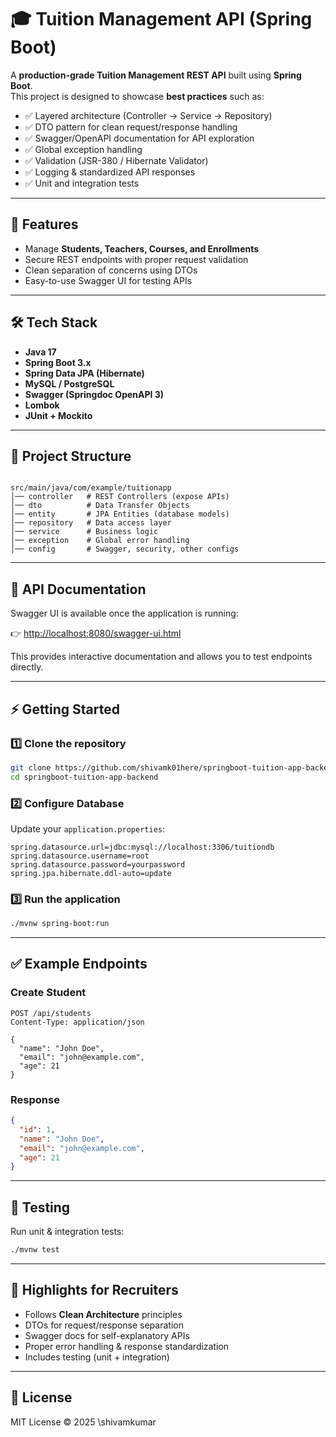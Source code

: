 
# 🎓 Tuition Management API (Spring Boot)

A **production-grade Tuition Management REST API** built using **Spring Boot**.  
This project is designed to showcase **best practices** such as:

- ✅ Layered architecture (Controller → Service → Repository)  
- ✅ DTO pattern for clean request/response handling  
- ✅ Swagger/OpenAPI documentation for API exploration  
- ✅ Global exception handling  
- ✅ Validation (JSR-380 / Hibernate Validator)  
- ✅ Logging & standardized API responses  
- ✅ Unit and integration tests  

---

## 🚀 Features
- Manage **Students, Teachers, Courses, and Enrollments**  
- Secure REST endpoints with proper request validation  
- Clean separation of concerns using DTOs  
- Easy-to-use Swagger UI for testing APIs  

---

## 🛠 Tech Stack
- **Java 17**  
- **Spring Boot 3.x**  
- **Spring Data JPA (Hibernate)**  
- **MySQL / PostgreSQL**  
- **Swagger (Springdoc OpenAPI 3)**  
- **Lombok**  
- **JUnit + Mockito**  

---

## 📂 Project Structure
```

src/main/java/com/example/tuitionapp
│── controller   # REST Controllers (expose APIs)
│── dto          # Data Transfer Objects
│── entity       # JPA Entities (database models)
│── repository   # Data access layer
│── service      # Business logic
│── exception    # Global error handling
│── config       # Swagger, security, other configs

````

---

## 📖 API Documentation
Swagger UI is available once the application is running:  

👉 [http://localhost:8080/swagger-ui.html](http://localhost:8080/swagger-ui.html)  

This provides interactive documentation and allows you to test endpoints directly.

---

## ⚡ Getting Started

### 1️⃣ Clone the repository
```bash
git clone https://github.com/shivamk01here/springboot-tuition-app-backend.git
cd springboot-tuition-app-backend
````

### 2️⃣ Configure Database

Update your `application.properties`:

```properties
spring.datasource.url=jdbc:mysql://localhost:3306/tuitiondb
spring.datasource.username=root
spring.datasource.password=yourpassword
spring.jpa.hibernate.ddl-auto=update
```

### 3️⃣ Run the application

```bash
./mvnw spring-boot:run
```

---

## ✅ Example Endpoints

### Create Student

```http
POST /api/students
Content-Type: application/json

{
  "name": "John Doe",
  "email": "john@example.com",
  "age": 21
}
```

### Response

```json
{
  "id": 1,
  "name": "John Doe",
  "email": "john@example.com",
  "age": 21
}
```

---

## 🧪 Testing

Run unit & integration tests:

```bash
./mvnw test
```

---

## 📌 Highlights for Recruiters

* Follows **Clean Architecture** principles
* DTOs for request/response separation
* Swagger docs for self-explanatory APIs
* Proper error handling & response standardization
* Includes testing (unit + integration)

---

## 📜 License

MIT License © 2025 \shivamkumar


